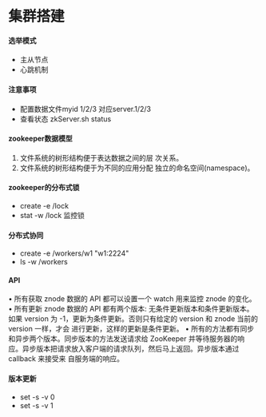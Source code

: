 # 集群搭建

#### 选举模式
* 主从节点
* 心跳机制

#### 注意事项
* 配置数据文件myid 1/2/3 对应server.1/2/3
* 查看状态  zkServer.sh status

#### zookeeper数据模型
1. 文件系统的树形结构便于表达数据之间的层 次关系。
2. 文件系统的树形结构便于为不同的应用分配 独立的命名空间(namespace)。

#### zookeeper的分布式锁
* create -e /lock
* stat -w /lock 监控锁

#### 分布式协同
* create -e /workers/w1 "w1:2224"
* ls -w /workers

#### API
• 所有获取 znode 数据的 API 都可以设置一个 watch 用来监控 znode 的变化。
• 所有更新 znode 数据的 API 都有两个版本: 无条件更新版本和条件更新版本。如果 version 为 -1，更新为条件更新。否则只有给定的 version 和 znode 当前的 version 一样，才会 进行更新，这样的更新是条件更新。
• 所有的方法都有同步和异步两个版本。同步版本的方法发送请求给 ZooKeeper 并等待服务器的响 应。异步版本把请求放入客户端的请求队列，然后马上返回。异步版本通过 callback 来接受来 自服务端的响应。

#### 版本更新
* set -s -v 0
* set -s -v 1